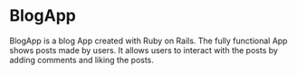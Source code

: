 # BlogApp
BlogApp is a blog App created with Ruby on Rails. The fully functional App shows posts made by users. It allows users to interact with the posts by adding comments and liking the posts.
